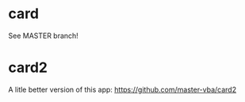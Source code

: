 # card

See MASTER branch!



# card2
A litle better version of this app: https://github.com/master-vba/card2
